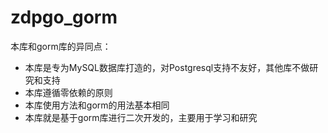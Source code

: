 # zdpgo_gorm

本库和gorm库的异同点：

- 本库是专为MySQL数据库打造的，对Postgresql支持不友好，其他库不做研究和支持
- 本库遵循零依赖的原则
- 本库使用方法和gorm的用法基本相同
- 本库就是基于gorm库进行二次开发的，主要用于学习和研究
